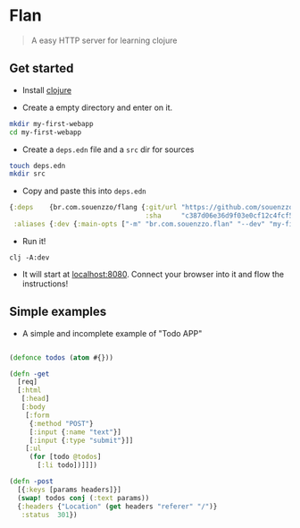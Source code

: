 # Flan

> A easy HTTP server for learning clojure


## Get started

- Install [clojure](https://clojure.org/guides/getting_started#_clojure_installer_and_cli_tools)

- Create a empty directory and enter on it.

```bash 
mkdir my-first-webapp
cd my-first-webapp
```

- Create a `deps.edn` file and a `src` dir for sources

```bash 
touch deps.edn
mkdir src
```

- Copy and paste this into `deps.edn`

```clojure
{:deps    {br.com.souenzzo/flang {:git/url "https://github.com/souenzzo/flan"
                                  :sha     "c387d06e36d9f03e0cf12c4fcf5814f7300a00c0"}}
 :aliases {:dev {:main-opts ["-m" "br.com.souenzzo.flan" "--dev" "my-first-webapp"]}}} 
```

- Run it!

```
clj -A:dev
```

- It will start at [localhost:8080](http://localhost:8080). Connect your browser into it and flow the instructions!

## Simple examples

- A simple and incomplete example of "Todo APP"

```clojure

(defonce todos (atom #{}))

(defn -get
  [req]
  [:html
   [:head]
   [:body
    [:form
     {:method "POST"}
     [:input {:name "text"}]
     [:input {:type "submit"}]]
    [:ul
     (for [todo @todos]
       [:li todo])]]])

(defn -post
  [{:keys [params headers]}]
  (swap! todos conj (:text params))
  {:headers {"Location" (get headers "referer" "/")}
   :status  301})

```
